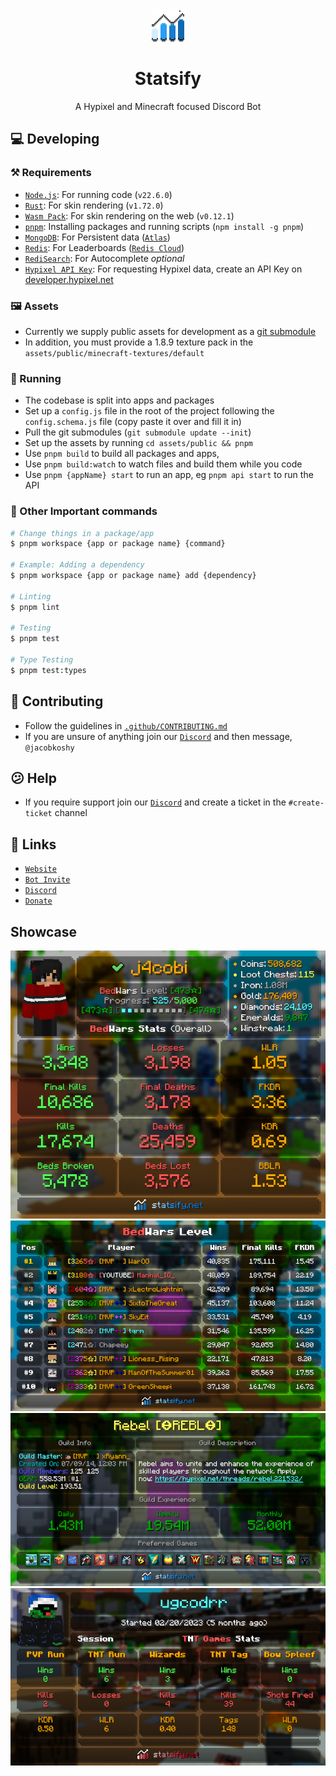 <div align="center">

<img src="https://raw.githubusercontent.com/Statsify/public-assets/main/logos/logo_52.png" alt="Statsify" />

# Statsify
A Hypixel and Minecraft focused Discord Bot

</div>

## 💻 Developing
### ⚒️ Requirements
-   [`Node.js`]: For running code (`v22.6.0`)
-   [`Rust`]: For skin rendering (`v1.72.0`)
-   [`Wasm Pack`]: For skin rendering on the web (`v0.12.1`)
-   [`pnpm`]: Installing packages and running scripts (`npm install -g pnpm`)
-   [`MongoDB`]: For Persistent data ([`Atlas`])
-   [`Redis`]: For Leaderboards ([`Redis Cloud`])
-   [`RediSearch`]: For Autocomplete *optional*
-   [`Hypixel API Key`]: For requesting Hypixel data, create an API Key on [developer.hypixel.net](https://developer.hypixel.net/dashboard)


### 🖼️ Assets
* Currently we supply public assets for development as a [git submodule](https://github.com/Statsify/public-assets)
* In addition, you must provide a 1.8.9 texture pack in the `assets/public/minecraft-textures/default`

### 🚀 Running
* The codebase is split into apps and packages
* Set up a `config.js` file in the root of the project following the `config.schema.js` file (copy paste it over and fill it in)
* Pull the git submodules (`git submodule update --init`)
* Set up the assets by running `cd assets/public && pnpm`
* Use `pnpm build` to build all packages and apps,
* Use `pnpm build:watch` to watch files and build them while you code
* Use `pnpm {appName} start` to run an app, eg `pnpm api start` to run the API

### 🤖 Other Important commands
```bash
# Change things in a package/app
$ pnpm workspace {app or package name} {command}

# Example: Adding a dependency
$ pnpm workspace {app or package name} add {dependency}

# Linting
$ pnpm lint

# Testing
$ pnpm test

# Type Testing
$ pnpm test:types
```

## 💁 Contributing
* Follow the guidelines in [`.github/CONTRIBUTING.md`](.github/CONTRIBUTING.md)
* If you are unsure of anything join our [`Discord`] and then message, `@jacobkoshy`


## 😕 Help
* If you require support join our [`Discord`] and create a ticket in the `#create-ticket` channel

## 🔗 Links
- [`Website`]
- [`Bot Invite`]
- [`Discord`]
- [`Donate`]

## Showcase
<div align="center">

![Image](https://raw.githubusercontent.com/Statsify/statsify/main/apps/site/public/examples/bedwars.png)
![Image](https://raw.githubusercontent.com/Statsify/statsify/main/apps/site/public/examples/bedwars-leaderboard.png)
![Image](https://raw.githubusercontent.com/Statsify/statsify/main/apps/site/public/examples/guild-overall.png)
![Image](https://raw.githubusercontent.com/Statsify/statsify/main/apps/site/public/examples/session-tntgames.png)

</div>


<!-- LINKS -->
[`website`]: https://statsify.net
[`bot invite`]: https://statsify.net/invite
[`discord`]: https://statsify.net/discord
[`donate`]: https://statsify.net/donate
[`node.js`]: https://nodejs.org/en/download/current/
[`rust`]: https://rustup.rs/
[`redis`]: https://redis.io
[`mongodb`]: https://www.mongodb.com/
[`hypixel api key`]: https://api.hypixel.net
[`pnpm`]: https://pnpm.io/
[`atlas`]: https://www.mongodb.com/cloud/atlas/register
[`redis cloud`]: https://redis.com/try-free/
[`redisearch`]: https://redis.io/docs/stack/search/quick_start/
[`wasm pack`]: https://rustwasm.github.io/wasm-pack/